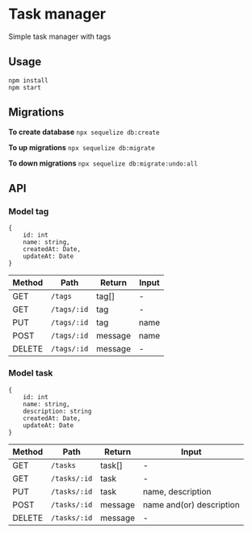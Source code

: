 
# Task manager
Simple task manager with tags
## Usage
	npm install
	npm start
## Migrations
**To create database**
```	npx sequelize db:create ```

**To up migrations**
```	npx sequelize db:migrate ```

**To down migrations**
``` npx sequelize db:migrate:undo:all ```
## API 
### Model tag
```
{
	id: int
	name: string,
	createdAt: Date,
	updateAt: Date
} 
```
| Method | Path | Return| Input|
|--------|------|-------------|------------|
GET | ``` /tags ``` | tag[] | -
GET | ``` /tags/:id ``` | tag | - 
PUT | ``` /tags/:id ``` |  tag | name
POST | ``` /tags/:id ``` | message | name
DELETE | ``` /tags/:id ``` | message | -

### Model task
```
{
	id: int
	name: string,
	description: string
	createdAt: Date,
	updateAt: Date
} 
```
| Method | Path | Return| Input|
|--------|------|-------------|------------|
GET | ``` /tasks ``` | task[] | -
GET | ``` /tasks/:id ``` | task | - 
PUT |``` /tasks/:id ``` |  task | name, description
POST | ``` /tasks/:id ``` | message | name and(or) description
DELETE | ``` /tasks/:id ``` | message | -

